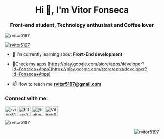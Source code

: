<h1 align="center">Hi 👋, I'm Vitor Fonseca</h1>
<h3 align="center">Front-end student, Technology enthusiast and Coffee lover</h3>

<p align="left"> <img src="https://komarev.com/ghpvc/?username=rvitor5197&label=Profile%20views&color=0b0b3b&style=flat-square" alt="rvitor5197" /> </p>

<p align="left"> <a href="https://twitter.com/rvitor5197" target="blank"><img src="https://img.shields.io/twitter/follow/rvitor5197?logo=twitter&style=for-the-badge" alt="rvitor5197" /></a> </p>

- 🌱 I’m currently learning about **Front-End development**

- 📱Check my apps [https://play.google.com/store/apps/developer?id=Fonseca+Apps](https://play.google.com/store/apps/developer?id=Fonseca+Apps)

- 📫 How to reach me **rvitor5197@gmail.com**

<h3 align="left">Connect with me:</h3>
<p align="left">
<a href="https://twitter.com/rvitor5197" target="blank"><img align="center" src="https://cdn.jsdelivr.net/npm/simple-icons@3.0.1/icons/twitter.svg" alt="rvitor5197" height="30" width="40" /></a>
<a href="https://linkedin.com/in/https://www.linkedin.com/in/vitor-fonseca-5915951a0/" target="blank"><img align="center" src="https://cdn.jsdelivr.net/npm/simple-icons@3.0.1/icons/linkedin.svg" alt="https://www.linkedin.com/in/vitor-fonseca-5915951a0/" height="30" width="40" /></a>
<a href="https://instagram.com/@rvitor5197" target="blank"><img align="center" src="https://cdn.jsdelivr.net/npm/simple-icons@3.0.1/icons/instagram.svg" alt="@rvitor5197" height="30" width="40" /></a>
<a href="https://discord.gg/Vitão#9688" target="blank"><img align="center" src="https://cdn.jsdelivr.net/npm/simple-icons@3.0.1/icons/discord.svg" alt="Vitão#9688" height="30" width="40" /></a>
</p>


<p><img align="center" src="https://github-readme-stats.vercel.app/api/top-langs?username=rvitor5197&show_icons=true&theme=dracula&title_color=ff1744&text_color=ff1744&bg_color=0b0b3b&locale=pt-br&layout=compact" alt="rvitor5197" /></p>

<p>&nbsp;<img align="right" src="https://github-readme-stats.vercel.app/api?username=rvitor5197&show_icons=true&theme=dracula&title_color=ff1744&text_color=ff1744&bg_color=0b0b3b&locale=pt-br" alt="rvitor5197" /></p>


